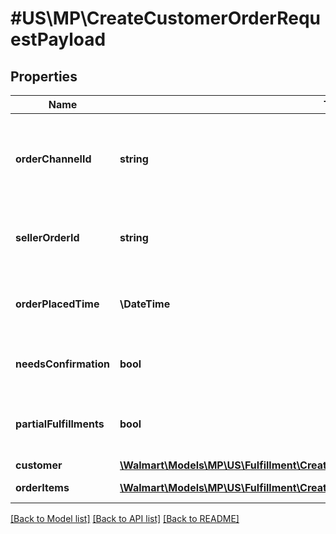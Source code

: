 # #US\MP\CreateCustomerOrderRequestPayload

## Properties

Name | Type | Description | Notes
------------ | ------------- | ------------- | -------------
**orderChannelId** | **string** | Unique ID identifying channels from where the orders have been generated |
**sellerOrderId** | **string** | Unique ID identifying customer order request |
**orderPlacedTime** | **\DateTime** | Order placed time at respective channels |
**needsConfirmation** | **bool** | Flag to identify if confirmation is needed | [optional]
**partialFulfillments** | **bool** | Flag to identify if partial fulfilment is allowed | [optional]
**customer** | [**\Walmart\Models\MP\US\Fulfillment\CreateFulfillmentRequestPayloadCustomer**](CreateFulfillmentRequestPayloadCustomer.md) |  |
**orderItems** | [**\Walmart\Models\MP\US\Fulfillment\CreateFulfillmentRequestPayloadOrderItemsInner[]**](CreateFulfillmentRequestPayloadOrderItemsInner.md) | Order items details |


[[Back to Model list]](../) [[Back to API list]](../../Api/US/MP) [[Back to README]](../../README.md)
